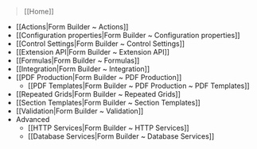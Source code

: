 > [[Home]]

- [[Actions|Form Builder ~ Actions]]
- [[Configuration properties|Form Builder ~ Configuration properties]]
- [[Control Settings|Form Builder ~ Control Settings]]
- [[Extension API|Form Builder ~ Extension API]]
- [[Formulas|Form Builder ~ Formulas]]
- [[Integration|Form Builder ~ Integration]]
- [[PDF Production|Form Builder ~ PDF Production]]
    - [[PDF Templates|Form Builder ~ PDF Production ~ PDF Templates]]
- [[Repeated Grids|Form Builder ~ Repeated Grids]]
- [[Section Templates|Form Builder ~ Section Templates]]
- [[Validation|Form Builder ~ Validation]]
- Advanced
    - [[HTTP Services|Form Builder ~ HTTP Services]]
    - [[Database Services|Form Builder ~ Database Services]]